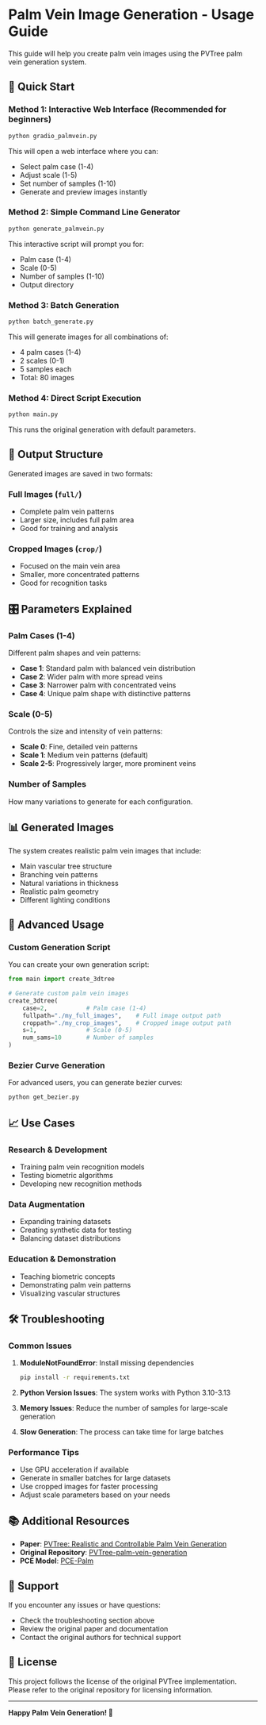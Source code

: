 # Palm Vein Image Generation - Usage Guide

This guide will help you create palm vein images using the PVTree palm vein generation system.

## 🚀 Quick Start

### Method 1: Interactive Web Interface (Recommended for beginners)
```bash
python gradio_palmvein.py
```
This will open a web interface where you can:
- Select palm case (1-4)
- Adjust scale (1-5)
- Set number of samples (1-10)
- Generate and preview images instantly

### Method 2: Simple Command Line Generator
```bash
python generate_palmvein.py
```
This interactive script will prompt you for:
- Palm case (1-4)
- Scale (0-5)
- Number of samples (1-10)
- Output directory

### Method 3: Batch Generation
```bash
python batch_generate.py
```
This will generate images for all combinations of:
- 4 palm cases (1-4)
- 2 scales (0-1)
- 5 samples each
- Total: 80 images

### Method 4: Direct Script Execution
```bash
python main.py
```
This runs the original generation with default parameters.

## 📁 Output Structure

Generated images are saved in two formats:

### Full Images (`full/`)
- Complete palm vein patterns
- Larger size, includes full palm area
- Good for training and analysis

### Cropped Images (`crop/`)
- Focused on the main vein area
- Smaller, more concentrated patterns
- Good for recognition tasks

## 🎛️ Parameters Explained

### Palm Cases (1-4)
Different palm shapes and vein patterns:
- **Case 1**: Standard palm with balanced vein distribution
- **Case 2**: Wider palm with more spread veins
- **Case 3**: Narrower palm with concentrated veins
- **Case 4**: Unique palm shape with distinctive patterns

### Scale (0-5)
Controls the size and intensity of vein patterns:
- **Scale 0**: Fine, detailed vein patterns
- **Scale 1**: Medium vein patterns (default)
- **Scale 2-5**: Progressively larger, more prominent veins

### Number of Samples
How many variations to generate for each configuration.

## 📊 Generated Images

The system creates realistic palm vein images that include:
- Main vascular tree structure
- Branching vein patterns
- Natural variations in thickness
- Realistic palm geometry
- Different lighting conditions

## 🔧 Advanced Usage

### Custom Generation Script
You can create your own generation script:

```python
from main import create_3dtree

# Generate custom palm vein images
create_3dtree(
    case=2,           # Palm case (1-4)
    fullpath="./my_full_images",    # Full image output path
    croppath="./my_crop_images",    # Cropped image output path
    s=1,              # Scale (0-5)
    num_sams=10       # Number of samples
)
```

### Bezier Curve Generation
For advanced users, you can generate bezier curves:
```bash
python get_bezier.py
```

## 📈 Use Cases

### Research & Development
- Training palm vein recognition models
- Testing biometric algorithms
- Developing new recognition methods

### Data Augmentation
- Expanding training datasets
- Creating synthetic data for testing
- Balancing dataset distributions

### Education & Demonstration
- Teaching biometric concepts
- Demonstrating palm vein patterns
- Visualizing vascular structures

## 🛠️ Troubleshooting

### Common Issues

1. **ModuleNotFoundError**: Install missing dependencies
   ```bash
   pip install -r requirements.txt
   ```

2. **Python Version Issues**: The system works with Python 3.10-3.13

3. **Memory Issues**: Reduce the number of samples for large-scale generation

4. **Slow Generation**: The process can take time for large batches

### Performance Tips

- Use GPU acceleration if available
- Generate in smaller batches for large datasets
- Use cropped images for faster processing
- Adjust scale parameters based on your needs

## 📚 Additional Resources

- **Paper**: [PVTree: Realistic and Controllable Palm Vein Generation](https://ojs.aaai.org/index.php/AAAI/article/view/32726)
- **Original Repository**: [PVTree-palm-vein-generation](https://github.com/Sunniva-Shang/PVTree-palm-vein-generation)
- **PCE Model**: [PCE-Palm](https://github.com/Ukuer/PCE-Palm)

## 🤝 Support

If you encounter any issues or have questions:
- Check the troubleshooting section above
- Review the original paper and documentation
- Contact the original authors for technical support

## 📄 License

This project follows the license of the original PVTree implementation. Please refer to the original repository for licensing information.

---

**Happy Palm Vein Generation! 🌴** 